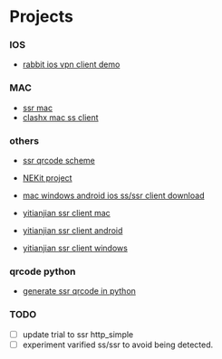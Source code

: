 # Projects

### IOS
 - [rabbit ios vpn client demo](https://github.com/yichengchen/RabbitVpnDemo)

### MAC
 - [ssr mac](https://github.com/qinyuhang/ShadowsocksX-NG-R/tree/master)
 - [clashx mac ss client](https://github.com/yichengchen/clashX.git)

### others
 - [ssr qrcode scheme](https://github.com/shadowsocksr-backup/shadowsocks-rss/wiki/SSR-QRcode-scheme)
 - [NEKit project](https://github.com/zhuhaow/NEKit)
 - [mac windows android ios ss/ssr client download](https://www.mediafire.com/folder/btkdbx7j9lr98/Shadowsocks_%E7%9B%B8%E5%85%B3%E5%AE%A2%E6%88%B7%E7%AB%AF)

 - [yitianjian ssr client mac](https://github.com/qinyuhang/ShadowsocksX-NG-R/releases/download/1.4.4-r8/ShadowsocksX-NG-R8.dmg)
 - [yitianjian ssr client android](https://github.com/shadowsocksr-backup/shadowsocksr-android/releases/download/3.4.0.8/shadowsocksr-release.apk)
 - [yitianjian ssr client windows](https://github.com/shadowsocksr-rm/shadowsocksr-csharp/releases/download/4.7.0.1/ShadowsocksR-4.7.0.1-win.7z)

### qrcode python
 - [generate ssr qrcode in python](http://www.alaya.moe/446)


### TODO
 - [ ] update trial to ssr http_simple
 - [ ] experiment varified ss/ssr to avoid being detected.
